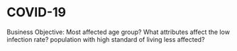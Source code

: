 # COVID-19
Business Objective:
Most affected age group?
What attributes affect the low infection rate?
population with high standard of living less affected?

